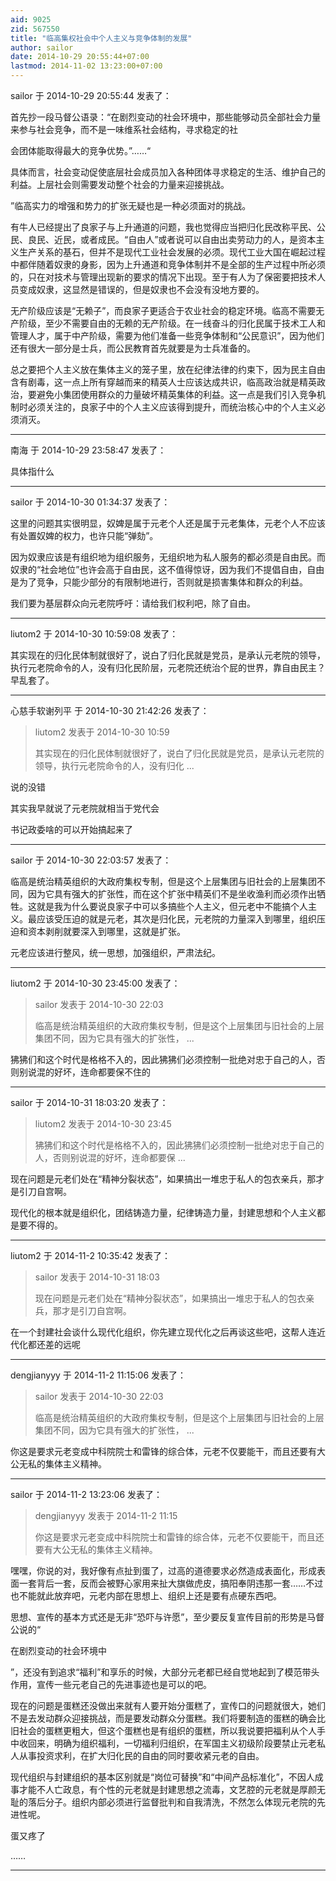 ```yaml
---
aid: 9025
zid: 567550
title: "临高集权社会中个人主义与竞争体制的发展"
author: sailor
date: 2014-10-29 20:55:44+07:00
lastmod: 2014-11-02 13:23:00+07:00
---
```


sailor 于 2014-10-29 20:55:44 发表了：

首先抄一段马督公语录：“在剧烈变动的社会环境中，那些能够动员全部社会力量来参与社会竞争，而不是一味维系社会结构，寻求稳定的社

会团体能取得最大的竞争优势。”……“

具体而言，社会变动促使底层社会成员加入各种团体寻求稳定的生活、维护自己的利益。上层社会则需要发动整个社会的力量来迎接挑战。

”临高实力的增强和势力的扩张无疑也是一种必须面对的挑战。

有牛人已经提出了良家子与上升通道的问题，我也觉得应当把归化民改称平民、公民、良民、近民，或者成民。“自由人”或者说可以自由出卖劳动力的人，是资本主义生产关系的基石，但并不是现代工业社会发展的必须。现代工业大国在崛起过程中都伴随着奴隶的身影，因为上升通道和竞争体制并不是全部的生产过程中所必须的，只在对技术与管理出现新的要求的情况下出现。至于有人为了保密要把技术人员变成奴隶，这显然是错误的，但是奴隶也不会没有没地方要的。

无产阶级应该是“无赖子”，而良家子更适合于农业社会的稳定环境。临高不需要无产阶级，至少不需要自由的无赖的无产阶级。在一线奋斗的归化民属于技术工人和管理人才，属于中产阶级，需要为他们准备一些竞争体制和“公民意识”，因为他们还有很大一部分是士兵，而公民教育首先就要是为士兵准备的。

总之要把个人主义放在集体主义的笼子里，放在纪律法律的约束下，因为民主自由含有剧毒，这一点上所有穿越而来的精英人士应该达成共识，临高政治就是精英政治，要避免小集团使用群众的力量破坏精英集体的利益。这一点是我们引入竞争机制时必须关注的，良家子中的个人主义应该得到提升，而统治核心中的个人主义必须消灭。

---

南海 于 2014-10-29 23:58:47 发表了：

具体指什么

---

sailor 于 2014-10-30 01:34:37 发表了：

这里的问题其实很明显，奴婢是属于元老个人还是属于元老集体，元老个人不应该有处置奴婢的权力，也许只能“弹劾”。

因为奴隶应该是有组织地为组织服务，无组织地为私人服务的都必须是自由民。而奴隶的“社会地位”也许会高于自由民，这不值得惊讶，因为我们不提倡自由，自由是为了竞争，只能少部分的有限制地进行，否则就是损害集体和群众的利益。

我们要为基层群众向元老院呼吁：请给我们权利吧，除了自由。

---

liutom2 于 2014-10-30 10:59:08 发表了：

其实现在的归化民体制就很好了，说白了归化民就是党员，是承认元老院的领导，执行元老院命令的人，没有归化民阶层，元老院还统治个屁的世界，靠自由民主？早乱套了。

---

心慈手软谢列平 于 2014-10-30 21:42:26 发表了：

> liutom2 发表于 2014-10-30 10:59
>
> 其实现在的归化民体制就很好了，说白了归化民就是党员，是承认元老院的领导，执行元老院命令的人，没有归化 ...

说的没错

其实我早就说了元老院就相当于党代会

书记政委啥的可以开始搞起来了

---

sailor 于 2014-10-30 22:03:57 发表了：

临高是统治精英组织的大政府集权专制，但是这个上层集团与旧社会的上层集团不同，因为它具有强大的扩张性，而在这个扩张中精英们不是坐收渔利而必须作出牺牲。这就是我为什么要说良家子中可以多搞些个人主义，但元老中不能搞个人主义。最应该受压迫的就是元老，其次是归化民，元老院的力量深入到哪里，组织压迫和资本剥削就要深入到哪里，这就是扩张。

元老应该进行整风，统一思想，加强组织，严肃法纪。

---

liutom2 于 2014-10-30 23:45:00 发表了：

> sailor 发表于 2014-10-30 22:03
>
> 临高是统治精英组织的大政府集权专制，但是这个上层集团与旧社会的上层集团不同，因为它具有强大的扩张性， ...

狒狒们和这个时代是格格不入的，因此狒狒们必须控制一批绝对忠于自己的人，否则别说混的好坏，连命都要保不住的

---

sailor 于 2014-10-31 18:03:20 发表了：

> liutom2 发表于 2014-10-30 23:45
>
> 狒狒们和这个时代是格格不入的，因此狒狒们必须控制一批绝对忠于自己的人，否则别说混的好坏，连命都要保 ...

现在问题是元老们处在“精神分裂状态”，如果搞出一堆忠于私人的包衣亲兵，那才是引刀自宫啊。

现代化的根本就是组织化，团结铸造力量，纪律铸造力量，封建思想和个人主义都是要不得的。

---

liutom2 于 2014-11-2 10:35:42 发表了：

> sailor 发表于 2014-10-31 18:03
>
> 现在问题是元老们处在“精神分裂状态”，如果搞出一堆忠于私人的包衣亲兵，那才是引刀自宫啊。

在一个封建社会谈什么现代化组织，你先建立现代化之后再谈这些吧，这帮人连近代化都还差的远呢

---

dengjianyyy 于 2014-11-2 11:15:06 发表了：

> sailor 发表于 2014-10-30 22:03
>
> 临高是统治精英组织的大政府集权专制，但是这个上层集团与旧社会的上层集团不同，因为它具有强大的扩张性， ...

你这是要求元老变成中科院院士和雷锋的综合体，元老不仅要能干，而且还要有大公无私的集体主义精神。

---

sailor 于 2014-11-2 13:23:06 发表了：

> dengjianyyy 发表于 2014-11-2 11:15
>
> 你这是要求元老变成中科院院士和雷锋的综合体，元老不仅要能干，而且还要有大公无私的集体主义精神。

嘿嘿，你说的对，我好像有点扯到蛋了，过高的道德要求必然造成表面化，形成表面一套背后一套，反而会被野心家用来扯大旗做虎皮，搞阳奉阴违那一套……不过也不能就此放弃吧，元老内部在思想上、组织上还是要有点硬东西吧。

思想、宣传的基本方式还是无非“恐吓与许愿”，至少要反复宣传目前的形势是马督公说的“

在剧烈变动的社会环境中

”，还没有到追求“福利”和享乐的时候，大部分元老都已经自觉地起到了模范带头作用，宣传一些元老自己的先进事迹也是可以的吧。

现在的问题是蛋糕还没做出来就有人要开始分蛋糕了，宣传口的问题就很大，她们不是去发动群众迎接挑战，而是要发动群众分蛋糕。我们将要制造的蛋糕的确会比旧社会的蛋糕更粗大，但这个蛋糕也是有组织的蛋糕，所以我说要把福利从个人手中收回来，明确为组织福利，一切福利归组织，在军国主义初级阶段要禁止元老私人从事投资求利，在扩大归化民的自由的同时要收紧元老的自由。

现代组织与封建组织的基本区别就是“岗位可替换”和“中间产品标准化”，不因人成事才能不人亡政息，有个性的元老就是封建思想之流毒，文艺腔的元老就是厚颜无耻的落后分子。组织内部必须进行监督批判和自我清洗，不然怎么体现元老院的先进性呢。

蛋又疼了

……

---
